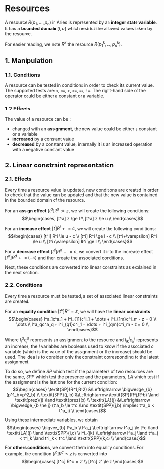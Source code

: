 # Resources

A resource $R(p_1,\dots,p_n)$ in Aries is represented by an **integer state variable**.
It has a **bounded domain** $[l,u]$ which restrict the allowed values taken by the resource.

For easier reading, we note $R^k$ the resource $R(p^k_1,\dots,p^k_n)$.

## 1. Manipulation

### 1.1. Conditions

A resource can be tested in conditions in order to check its current value.
The supported tests are: `<`, `<=`, `>`, `>=`, `==`, `!=`.
The right-hand side of the operator could be either a constant or a variable.

### 1.2 Effects

The value of a resource can be :
- changed with an **assignment**, the new value could be either a constant or a variable
- **increased** by a constant value
- **decreased** by a constant value, internally it is an increased operation with a negative constant value

## 2. Linear constraint representation

### 2.1. Effects

Every time a resource value is updated, new conditions are created in order to check that the value can be updated and that the new value is contained in the bounded domain of the resource.

For an **assign effect** $[t^a] R^a := z$, we will create the following conditions:
$$\begin{cases}
[t^a] z \ge l \\
[t^a] z \le u \\
\end{cases}$$

For an **increase effect** $[t^i] R^i \mathrel{+}= c$, we will create the following conditions:
$$\begin{cases}
[t^i] R^i \le u - c \\
[t^i] R^i \ge l - c \\
[t^i+\varepsilon] R^i \le u \\
[t^i+\varepsilon] R^i \ge l \\
\end{cases}$$

For a **decrease effect** $[t^d] R^d \mathrel{-}= c$, we convert it into the increase effect $[t^d] R^d \mathrel{+}= (-c)$ and then create the associated conditions.

Next, these conditions are converted into linear constraints as explained in the next section.

### 2.2. Conditions

Every time a resource must be tested, a set of associated linear constraints are created.

For an **equality condition** $[t^c] R^c = z$, we will have the **linear constraints**
$$\begin{cases}
l^a_1c^a_1 + l^i_{11}c^i_1 + \dots + l^i_{1m}c^i_m - z = 0 \\
\dots \\
l^a_qc^a_q + l^i_{q1}c^i_1 + \dots + l^i_{qm}c^i_m - z = 0 \\
\end{cases}$$

Where $l^a_jc^a_j$ represents an assignment to the resource and $l^i_{jk}c^i_k$ represents an increase, the $l$ variables are booleans used to know if the associated $c$ variable (which is the value of the assignment or the increase) should be used. The idea is to consider only the constraint corresponding to the latest assignment. 

To do so, we define $\textit{SP}$ which test if the parameters of two resources are the same, $\textit{SPP}$ which test the presence and the parameters, $\textit{LA}$ which test if the assignment is the last one for the current condition:
$$\begin{cases}
\textit{SP}(R^1,R^2) &\Leftrightarrow \bigwedge_{b} (p^1_b=p^2_b) \\
\textit{SPP}(j, b) &\Leftrightarrow \textit{SP}(R^j,R^b) \land \textit{prez}(j) \land \textit{prez}(b) \\
\textit{LA}(j) &\Leftrightarrow \bigwedge_{b \ne j} (t^a_b \le t^c \land \textit{SPP}(j,b) \implies t^a_b < t^a_j) \\
\end{cases}$$

Using these intermediate variables, we obtain
$$\begin{cases}
\bigvee_{b} l^a_b \\
l^a_j \Leftrightarrow t^a_j \le t^c \land \textit{LA}(j) \land \textit{SPP}(j,c) \\
l^i_{jk} \Leftrightarrow l^a_j \land t^a_j < t^i_k \land t^i_k < t^c \land \textit{SPP}(k,c) \\
\end{cases}$$

For **others conditions**, we convert them into equality conditions. For example, the condition $[t^c] R^c \le z$ is converted into
$$\begin{cases}
[t^c] R^c = z' \\
[t^c] z' \le z
\end{cases}$$